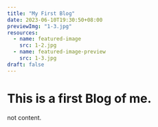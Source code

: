 ```yaml
---
title: "My First Blog"
date: 2023-06-10T19:30:50+08:00
previewImg: "1-3.jpg"
resources:
  - name: featured-image
    src: 1-2.jpg
  - name: featured-image-preview
    src: 1-3.jpg
draft: false
---
```


# This is a first Blog of me.

not content.
